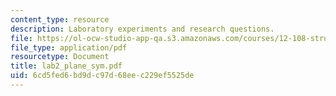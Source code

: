 ```yaml
---
content_type: resource
description: Laboratory experiments and research questions.
file: https://ol-ocw-studio-app-qa.s3.amazonaws.com/courses/12-108-structure-of-earth-materials-fall-2004/6cd5fed6bd9dc97d68eec229ef5525de_lab2_plane_sym.pdf
file_type: application/pdf
resourcetype: Document
title: lab2_plane_sym.pdf
uid: 6cd5fed6-bd9d-c97d-68ee-c229ef5525de
---
```

